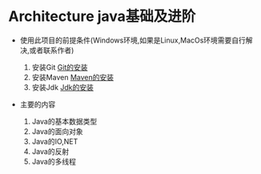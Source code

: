 # Architecture java基础及进阶

* 使用此项目的前提条件(Windows环境,如果是Linux,MacOs环境需要自行解决,或者联系作者)
  1. 安装Git [Git的安装](https://www.jianshu.com/p/414ccd423efc])
  2. 安装Maven [Maven的安装](https://blog.csdn.net/xyang81/article/details/51487939)
  3. 安装Jdk [Jdk的安装](https://blog.csdn.net/boom_man/article/details/80663237)
    
* 主要的内容
    1. Java的基本数据类型
    2. Java的面向对象
    3. Java的IO,NET
    4. Java的反射
    5. Java的多线程